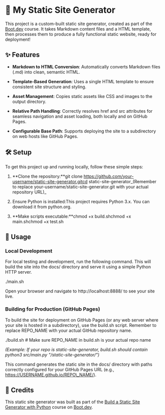 **🚀 My Static Site Generator**
===============================

This project is a custom-built static site generator, created as part of the [Boot.dev](https://www.boot.dev) course. It takes Markdown content files and a HTML template, then processes them to produce a fully functional static website, ready for deployment!

**✨ Features**
--------------

*   **Markdown to HTML Conversion**: Automatically converts Markdown files (.md) into clean, semantic HTML.
    
*   **Template-Based Generation**: Uses a single HTML template to ensure consistent site structure and styling.
    
*   **Asset Management**: Copies static assets like CSS and images to the output directory.
    
*   **Relative Path Handling**: Correctly resolves href and src attributes for seamless navigation and asset loading, both locally and on GitHub Pages.
    
*   **Configurable Base Path**: Supports deploying the site to a subdirectory on web hosts like GitHub Pages.
    

**🛠️ Setup**
-------------

To get this project up and running locally, follow these simple steps:

1.  **Clone the repository:**git clone https://github.com/your-username/static-site-generator.gitcd static-site-generator_(Remember to replace your-username/static-site-generator.git with your actual repository URL)_
    
2.  Ensure Python is installed:This project requires Python 3.x. You can download it from python.org.
    
3.  **Make scripts executable:**chmod +x build.shchmod +x main.shchmod +x test.sh
    

**🏃 Usage**
------------

### **Local Development**

For local testing and development, run the following command. This will build the site into the docs/ directory and serve it using a simple Python HTTP server.

./main.sh

Open your browser and navigate to http://localhost:8888/ to see your site live.

### **Building for Production (GitHub Pages)**

To build the site for deployment on GitHub Pages (or any web server where your site is hosted in a subdirectory), use the build.sh script. Remember to replace REPO\_NAME with your actual GitHub repository name.

./build.sh # Make sure REPO\_NAME in build.sh is your actual repo name

_(Example: If your repo is static-site-generator, build.sh should contain python3 src/main.py "/static-site-generator/")_

This command generates the static site in the docs/ directory with paths correctly configured for your GitHub Pages URL (e.g., https://USERNAME.github.io/REPO\_NAME/).


**🙏 Credits**
--------------

This static site generator was built as part of the [Build a Static Site Generator with Python](https://www.boot.dev/courses/build-static-site-generator-python) course on [Boot.dev](https://www.boot.dev).
